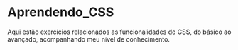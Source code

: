 # Aprendendo_CSS
Aqui estão exercícios relacionados as funcionalidades do CSS, do básico ao avançado, acompanhando meu nível de conhecimento. 
